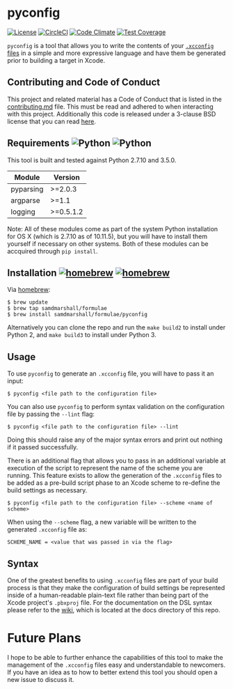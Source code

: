 pyconfig
========

[![License](https://img.shields.io/badge/License-3--Clause%20BSD-blue.svg)](./LICENSE)
[![CircleCI](https://img.shields.io/circleci/project/samdmarshall/pyconfig.svg)](https://circleci.com/gh/samdmarshall/pyconfig)
[![Code Climate](https://codeclimate.com/github/samdmarshall/pyconfig/badges/gpa.svg)](https://codeclimate.com/github/samdmarshall/pyconfig)
[![Test Coverage](https://codeclimate.com/github/samdmarshall/pyconfig/badges/coverage.svg)](https://codeclimate.com/github/samdmarshall/pyconfig/coverage)
<!-- [![CircleCI](https://circleci.com/gh/samdmarshall/pyconfig.svg?style=svg)](https://circleci.com/gh/samdmarshall/pyconfig) -->

`pyconfig` is a tool that allows you to write the contents of your [`.xcconfig` files](http://pewpewthespells.com/blog/xcconfig_guide.html) in a simple and more expressive language and have them be generated prior to building a target in Xcode. 


## Contributing and Code of Conduct
This project and related material has a Code of Conduct that is listed in the [contributing.md](./contributing.md) file. This must be read and adhered to when interacting with this project. Additionally this code is released under a 3-clause BSD license that you can read [here](./LICENSE).


## Requirements ![Python](https://img.shields.io/badge/Python2-2.7.10-brightgreen.svg) ![Python](https://img.shields.io/badge/Python3-3.5.0-brightgreen.svg)
This tool is built and tested against Python 2.7.10 and 3.5.0. 

   Module | Version
----------|-----------
pyparsing | >=2.0.3
 argparse | >=1.1
  logging | >=0.5.1.2

Note: All of these modules come as part of the system Python installation for OS X (which is 2.7.10 as of 10.11.5), but you will have to install them yourself if necessary on other systems. Both of these modules can be accquired through `pip install`.


## Installation [![homebrew](https://img.shields.io/badge/homebrew-v1.0.1-brightgreen.svg)](https://github.com/samdmarshall/homebrew-formulae) [![homebrew](https://img.shields.io/badge/homebrew-HEAD-orange.svg)](https://github.com/samdmarshall/homebrew-formulae)
Via [homebrew](http://brew.sh):

	$ brew update
	$ brew tap samdmarshall/formulae
	$ brew install samdmarshall/formulae/pyconfig

Alternatively you can clone the repo and run the `make build2` to install under Python 2, and `make build3` to install under Python 3.

## Usage
To use `pyconfig` to generate an `.xcconfig` file, you will have to pass it an input:

	$ pyconfig <file path to the configuration file>

You can also use `pyconfig` to perform syntax validation on the configuration file by passing the `--lint` flag:

	$ pyconfig <file path to the configuration file> --lint

Doing this should raise any of the major syntax errors and print out nothing if it passed successfully.

There is an additional flag that allows you to pass in an additional variable at execution of the script to represent the name of the scheme you are running. This feature exists to allow the generation of the `.xcconfig` files to be added as a pre-build script phase to an Xcode scheme to re-define the build settings as necessary.

	$ pyconfig <file path to the configuration file> --scheme <name of scheme>

When using the `--scheme` flag, a new variable will be written to the generated `.xcconfig` file as:

	SCHEME_NAME = <value that was passed in via the flag>


## Syntax
One of the greatest benefits to using `.xcconfig` files are part of your build process is that they make the configuration of build settings be represented inside of a human-readable plain-text file rather than being part of the Xcode project's `.pbxproj` file. For the documentation on the DSL syntax please refer to the [wiki](../../wiki), which is located at the docs directory of this repo.

# Future Plans
I hope to be able to further enhance the capabilities of this tool to make the management of the `.xcconfig` files easy and understandable to newcomers. If you have an idea as to how to better extend this tool you should open a new issue to discuss it.

